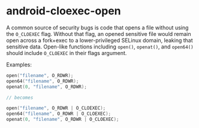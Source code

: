 # android-cloexec-open

A common source of security bugs is code that opens a file without using
the `O_CLOEXEC` flag. Without that flag, an opened sensitive file would
remain open across a fork+exec to a lower-privileged SELinux domain,
leaking that sensitive data. Open-like functions including `open()`,
`openat()`, and `open64()` should include `O_CLOEXEC` in their flags
argument.

Examples:

``` c++
open("filename", O_RDWR);
open64("filename", O_RDWR);
openat(0, "filename", O_RDWR);

// becomes

open("filename", O_RDWR | O_CLOEXEC);
open64("filename", O_RDWR | O_CLOEXEC);
openat(0, "filename", O_RDWR | O_CLOEXEC);
```
